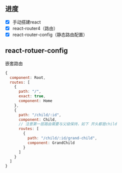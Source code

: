 ## 进度
- [x] 手动搭建react
- [x] react-router4（路由）
- [x] react-router-config（静态路由配置）

## react-rotuer-config 

嵌套路由
```js
{
  component: Root,
  routes: [
    {
      path: "/",
      exact: true,
      component: Home
    },
    {
      path: "/child/:id",
      component: Child,
      // 注意第一层路由需要与父级保持，如下 开头都是child
      routes: [ 
        {
          path: "/child/:id/grand-child",
          component: GrandChild
        }
      ]
    }
  ]
}
```